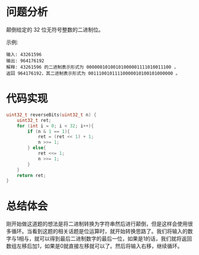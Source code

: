 # 问题分析

颠倒给定的 32 位无符号整数的二进制位。

示例:
	
	输入: 43261596
	输出: 964176192
	解释: 43261596 的二进制表示形式为 00000010100101000001111010011100 ，
	返回 964176192，其二进制表示形式为 00111001011110000010100101000000 。
# 代码实现
```C
uint32_t reverseBits(uint32_t n) {
    uint32_t ret;
    for (int i = 0; i < 32; i++){
        if (n & 1 == 1){
            ret = (ret << 1) + 1;
            n >>= 1;
        } else{
            ret <<= 1;
            n >>= 1;
        }
    }
    return ret;
}
```
# 总结体会
刚开始做这道题的想法是将二进制转换为字符串然后进行颠倒，但是这样会使用很多循环。当看到这题的相关话题是位运算时，就开始转换思路了。我们将输入的数字与1相与，就可以得到最后二进制数字的最后一位，如果是1的话，我们就将返回数组左移后加1，如果是0就直接左移就可以了。然后将输入右移，继续循环。